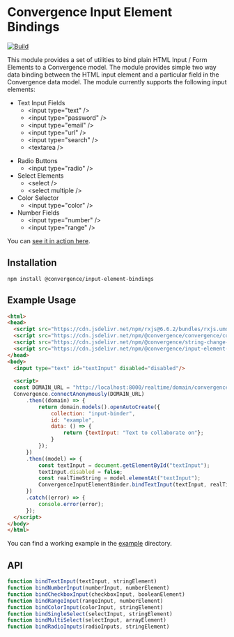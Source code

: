 # Convergence Input Element Bindings
[![Build](https://github.com/convergencelabs/input-element-bindings/actions/workflows/build.yml/badge.svg)](https://github.com/convergencelabs/input-element-bindings/actions/workflows/build.yml)


This module provides a set of utilities to bind plain HTML Input / Form Elements to a Convergence model. The module provides simple two way data binding between the HTML input element and a particular field in the Convergence data model. The module currently supports the following input elements:

* Text Input Fields
  * &lt;input type="text" /&gt;
  * &lt;input type="password" /&gt;
  * &lt;input type="email" /&gt;
  * &lt;input type="url" /&gt;
  * &lt;input type="search" /&gt;
  * &lt;textarea /&gt;
- Radio Buttons
  - &lt;input type="radio" /&gt;
- Select Elements
  - &lt;select /&gt;
  - &lt;select multiple /&gt; 
- Color Selector
  - &lt;input type="color" /&gt;
- Number Fields
  - &lt;input type="number" /&gt;
  - &lt;input type="range" /&gt;

You can [see it in action here](https://examples.convergence.io/input-elements/index.html).

## Installation
```npm install @convergence/input-element-bindings```


## Example Usage

```html
<html>
<head>
  <script src="https://cdn.jsdelivr.net/npm/rxjs@6.6.2/bundles/rxjs.umd.js"></script>
  <script src="https://cdn.jsdelivr.net/npm/@convergence/convergence/convergence.global.js"></script>
  <script src="https://cdn.jsdelivr.net/npm/@convergence/string-change-detector/browser/string-change-detector.js"></script>
  <script src="https://cdn.jsdelivr.net/npm/@convergence/input-element-bindings@0.3.4/umd/convergence-input-element-bindings.min.js"></script>
</head>
<body>
  <input type="text" id="textInput" disabled="disabled"/>
  
  <script>
  const DOMAIN_URL = "http://localhost:8000/realtime/domain/convergence/default";
  Convergence.connectAnonymously(DOMAIN_URL)
      .then((domain) => {
          return domain.models().openAutoCreate({
              collection: "input-binder",
              id: "example",
              data: () => {
                  return {textInput: "Text to collaborate on"};
              }
          });
      })
      .then((model) => {
          const textInput = document.getElementById("textInput");
          textInput.disabled = false;
          const realTimeString = model.elementAt("textInput");
          ConvergenceInputElementBinder.bindTextInput(textInput, realTimeString);
      })
      .catch((error) => {
          console.error(error);
      });
  </script>
</body>
</html>
```

You can find a working example in the [example](example) directory.

## API
```javascript
function bindTextInput(textInput, stringElement)
function bindNumberInput(numberInput, numberElement)
function bindCheckboxInput(checkboxInput, booleanElement)
function bindRangeInput(rangeInput, numberElement)
function bindColorInput(colorInput, stringElement)
function bindSingleSelect(selectInput, stringElement)
function bindMultiSelect(selectInput, arrayElement)
function bindRadioInputs(radioInputs, stringElement)
```
